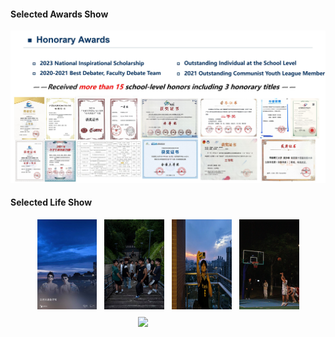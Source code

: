 #### Selected Awards Show
<img src="static/assets/img/award.jpg" alt="奖项备份">


#### Selected Life Show

<div style="display: flex; flex-wrap: wrap; gap: 12px; justify-content: center;">
  <img src="static/assets/img/lifeshow1.png" style="flex: 1 1 180px; max-width: 19%; width: 180px; height:auto;">
  <img src="static/assets/img/lifeshow2.jpg" style="flex: 1 1 180px; max-width: 19%; width: 180px; height:auto;">
  <img src="static/assets/img/lifeshow3.jpg" style="flex: 1 1 180px; max-width: 19%; width: 180px; height:auto;">
  <img src="static/assets/img/lifeshow4.jpg" style="flex: 1 1 180px; max-width: 19%; width: 180px; height:auto;">
  <img src="static/assets/img/lifeshow5.jpg" style="flex: 1 1 180px; max-width: 19%; width: 180px; height:auto;">
</div>
